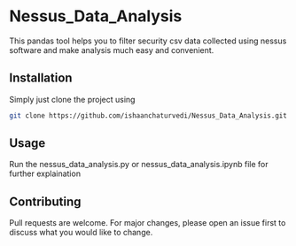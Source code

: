 

 # Nessus_Data_Analysis
 This pandas tool helps you to filter security csv data collected using nessus software and make analysis much easy and convenient.

## Installation

Simply just clone the project using
```bash
git clone https://github.com/ishaanchaturvedi/Nessus_Data_Analysis.git
```

## Usage

Run the nessus_data_analysis.py or nessus_data_analysis.ipynb file for further explaination

## Contributing
Pull requests are welcome. For major changes, please open an issue first to discuss what you would like to change.
